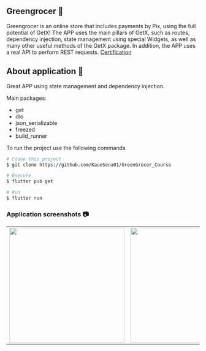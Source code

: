 ## Greengrocer 🥑 

Greengrocer is an online store that includes payments by Pix, using the full potential of GetX! The APP uses the main pillars of GetX, such as routes, dependency injection, state management using special Widgets, as well as many other useful methods of the GetX package. In addition, the APP uses a real API to perform REST requests. 
[Certification](https://www.udemy.com/certificate/UC-40335273-2c1e-450b-a32a-b6bda807a610/)

## About application 📄

Great APP using state management and dependency injection.

Main packages: 
* get
* dio
* json_serializable
* freezed
* build_runner

To run the project use the following commands
```bash
# Clone this project
$ git clone https://github.com/KaueSena01/GreenGrocer_Course

# Execute
$ flutter pub get

# Run
$ flutter run
```
### Application screenshots 📷


<div style="text-align: center"><table><tr>
   <td style="text-align: center">
    <img width="300" alt="" src="https://github.com/KaueSena01/GreenGrocer_Course/blob/master/banners/Screenshot_20220910-082551.jpg">
  </td>
  <td style="text-align: center">
    <img width="300" alt="" src="https://github.com/KaueSena01/GreenGrocer_Course/blob/master/banners/Screenshot_20220910-084424.jpg">
  </td>
</tr>
</table></div>
<img alt="" src="https://github.com/KaueSena01/GreenGrocer_Course/blob/master/banners/Captura%20de%20Tela%20(1).png">
